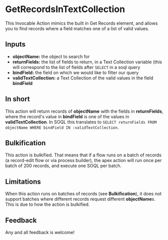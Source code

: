 # GetRecordsInTextCollection
This Invocable Action mimics the built in Get Records element, and allows you to find records where a field matches one of a list of valid values.

## Inputs
* **objectName:** the object to search for
* **returnFields:** the list of fields to return, in a Text Collection variable (this will correspond to the list of fields after `SELECT` in a soql query
* **bindField:** the field on which we would like to filter our query
* **validTextCollection:** a Text Collection of the valid values in the field **bindField**

## In short
This action will return records of **objectName** with the fields in **returnFields**, where the record's value in **bindField** is one of the values in **validTextCollection**. In SOQL this translates to `SELECT returnFields FROM objectName WHERE bindField IN :validTextCollection`.

## Bulkification
This action is bulkified. That means that if a flow runs on a batch of records (a record-edit flow or via process builder), the apex action will run once per batch of 200 records, and execute one SOQL per batch.

## Limitations
When this action runs on batches of records (see **Bulkification**), it does not support batches where different records request different **objectName**s. This is due to how the action is bulkified.

## Feedback
Any and all feedback is welcome!
